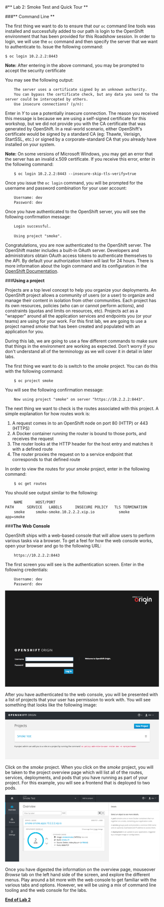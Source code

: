 #** Lab 2: Smoke Test and Quick Tour **

###** Command Line **

The first thing we want to do to ensure that our `oc` command line tools was
installed and successfully added to our path is login to the OpenShift
environment that has been provided for this Roadshow session.  In
order to login, we will use the `oc` command and then specify the server that we
want to authenticate to.  Issue the following command:

````
$ oc login 10.2.2.2:8443
````

**Note:** After entering in the above command, you may be prompted to accept the
security certificate

You may see the following output:

````
	The server uses a certificate signed by an unknown authority.
	You can bypass the certificate check, but any data you send to the server could be intercepted by others.
	Use insecure connections? (y/n):
````

Enter in *Y* to use a potentially insecure connection.  The reason you received
this message is because we are using a self-signed certificate for this
workshop, but we did not provide you with the CA certificate that was generated
by OpenShift. In a real-world scenario, either OpenShift's certificate would be
signed by a standard CA (eg: Thawte, Verisign, StartSSL, etc.) or signed by a
corporate-standard CA that you already have installed on your system.

**Note:** On some versions of Microsoft Windows, you may get an error that the
server has an invalid x.509 certificate.  If you receive this error, enter in
the following command:

````
	$ oc login 10.2.2.2:8443 --insecure-skip-tls-verify=true
````

Once you issue the `oc login` command, you will be prompted for the username and
password combination for your user account:

````
    Username: dev
    Password: dev
````

Once you have authenticated to the OpenShift server, you will see the
following confirmation message:

````
    Login successful.

    Using project "smoke".    
````

Congratulations, you are now authenticated to the OpenShift server. The
OpenShift master includes a built-in OAuth server. Developers and administrators
obtain OAuth access tokens to authenticate themselves to the API. By default
your authorization token will last for 24 hours. There is more information about
the login command and its configuration in the [OpenShift 
Documentation](https://docs.openshift.org/latest/cli_reference/get_started_cli.html#basic-setup-and-login).


###**Using a project**

Projects are a top level concept to help you organize your deployments. An
OpenShift project allows a community of users (or a user) to organize and manage
their content in isolation from other communities. Each project has its own
resources, policies (who can or cannot perform actions), and constraints (quotas
and limits on resources, etc). Projects act as a "wrapper" around all the
application services and endpoints you (or your teams) are using for your work.
For this first lab, we are going to use a project named *smoke* that has been
created and populated with an application for you.

During this lab, we are going to use a few different commands to make sure that
things in the environment are working as expected.  Don't worry if you don't
understand all of the terminology as we will cover it in detail in later labs.

The first thing we want to do is switch to the *smoke* project. You
can do this with the following command:

````
	$ oc project smoke
````

You will see the following confirmation message:

````
	Now using project "smoke" on server "https://10.2.2.2:8443".
````

The next thing we want to check is the routes associated with this project. A
simple explanation for how routes work is:

1. A request comes in to an OpenShift node on port 80 (HTTP) or 443 (HTTPS)
1. A Docker container running the router is bound to those ports, and receives the request
1. The router looks at the HTTP header for the host entry and matches it with a defined route
1. The router proxies the request on to a service endpoint that corresponds to that defined route

In order to view the routes for your *smoke* project, enter in the following command:

````
	$ oc get routes
````

You should see output similar to the following:

````
    NAME      HOST/PORT                                                    PATH      SERVICE   LABELS      INSECURE POLICY   TLS TERMINATION
    smoke     smoke-smoke.10.2.2.2.xip.io           smoke     app=smoke      
````

###**The Web Console**

OpenShift ships with a web-based console that will allow users to
perform various tasks via a browser.  To get a feel for how the web console
works, open your browser and go to the following URL:

````
	https://10.2.2.2:8443
````

The first screen you will see is the authentication screen.  Enter in the following credentials:

````
	Username: dev
	Password: dev
````

![OpenShift Login Screen](images/v3login.png)

After you have authenticated to the web console, you will be presented with a
list of projects that your user has permission to work with. You will see
something that looks like the following image:

![Web Console](images/webconsole1.png)

Click on the *smoke* project. When you click on the *smoke*
project, you will be taken to the project overview page which will list all of
the routes, services, deployments, and pods that you have running as part of
your project.  For this example, you will see a frontend that is deployed to
two pods.

![Web Console](images/webconsole2.png)

Once you have digested the information on the overview page, mouseover *Browse*
tab on the left hand side of the screen, and explore the different menus. Play
around a bit more with the web console to get familiar with the various tabs and
options.  However, we will be using a mix of command line tooling and the web
console for the labs.


**[End of Lab 2](/)**
